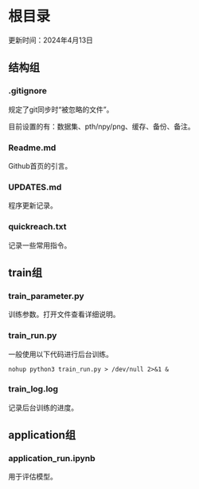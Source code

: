# 根目录

更新时间：2024年4月13日

## 结构组

### .gitignore

规定了git同步时“被忽略的文件”。

目前设置的有：数据集、pth/npy/png、缓存、备份、备注。

### Readme.md

Github首页的引言。

### UPDATES.md

程序更新记录。

### quickreach.txt

记录一些常用指令。

## train组

### train_parameter.py

训练参数。打开文件查看详细说明。

### train_run.py

一般使用以下代码进行后台训练。

```
nohup python3 train_run.py > /dev/null 2>&1 &
```

### train_log.log

记录后台训练的进度。

## application组

### application_run.ipynb

用于评估模型。
